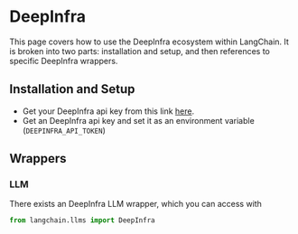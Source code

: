 # DeepInfra

This page covers how to use the DeepInfra ecosystem within LangChain.
It is broken into two parts: installation and setup, and then references to specific DeepInfra wrappers.

## Installation and Setup

- Get your DeepInfra api key from this link [here](https://deepinfra.com/).
- Get an DeepInfra api key and set it as an environment variable (`DEEPINFRA_API_TOKEN`)

## Wrappers

### LLM

There exists an DeepInfra LLM wrapper, which you can access with

```python
from langchain.llms import DeepInfra
```
